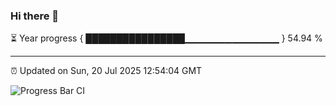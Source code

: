 ### Hi there 👋

⏳ Year progress { ████████████████▁▁▁▁▁▁▁▁▁▁▁▁▁▁ } 54.94 %

---

⏰ Updated on Sun, 20 Jul 2025 12:54:04 GMT

![Progress Bar CI](https://github.com/DhruviPatel157/GitHub-Actions-Demo/workflows/Progress%20Bar%20CI/badge.svg)
